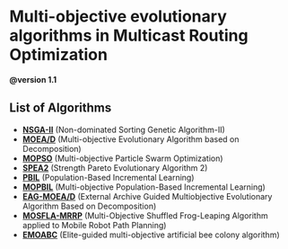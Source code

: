 # Multi-objective evolutionary algorithms in Multicast Routing Optimization

__@version 1.1__
 
## List of Algorithms

* [__NSGA-II__][1] (Non-dominated Sorting Genetic Algorithm-II)
* [__MOEA/D__][2] (Multi-objective Evolutionary Algorithm based on Decomposition)
* [__MOPSO__][3] (Multi-objective Particle Swarm Optimization)
* [__SPEA2__][4] (Strength Pareto Evolutionary Algorithm 2)
* [__PBIL__][5] (Population-Based Incremental Learning)
* [__MOPBIL__][6] (Multi-objective Population-Based Incremental Learning)
* [__EAG-MOEA/D__][7] (External Archive Guided Multiobjective Evolutionary Algorithm Based on Decomposition)
* [__MOSFLA-MRRP__][8] (Multi-Objective Shuffled Frog-Leaping Algorithm applied to Mobile Robot Path Planning)
* [__EMOABC__][9] (Elite-guided multi-objective artificial bee colony algorithm)




[1]: http://ieeexplore.ieee.org/document/996017/
[2]: http://ieeexplore.ieee.org/document/4358754/
[3]: http://ieeexplore.ieee.org/document/1304847/
[4]: https://www.researchgate.net/publication/2386811_SPEA2_Improving_the_Strength_Pareto_Evolutionary_Algorithm
[5]: https://link.springer.com/chapter/10.1007%2F978-3-540-70706-6_21
[6]: http://ieeexplore.ieee.org/document/4762308/?arnumber=4762308
[7]: http://ieeexplore.ieee.org/document/6882229/
[8]: http://www.sciencedirect.com/science/article/pii/S0952197615001220
[9]: http://www.sciencedirect.com/science/article/pii/S1568494615001982
